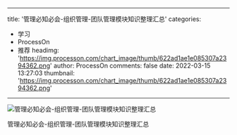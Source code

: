 
---
title: '管理必知必会-组织管理-团队管理模块知识整理汇总'
categories: 
 - 学习
 - ProcessOn
 - 推荐
headimg: 'https://img.processon.com/chart_image/thumb/622ad1ae1e085307a2394362.png'
author: ProcessOn
comments: false
date: 2022-03-15 13:27:03
thumbnail: 'https://img.processon.com/chart_image/thumb/622ad1ae1e085307a2394362.png'
---

<div>   
<img class="thumb" alt="管理必知必会-组织管理-团队管理模块知识整理汇总" src="https://img.processon.com/chart_image/thumb/622ad1ae1e085307a2394362.png" referrerpolicy="no-referrer">
<p>管理必知必会-组织管理-团队管理模块知识整理汇总</p>  
</div>
            